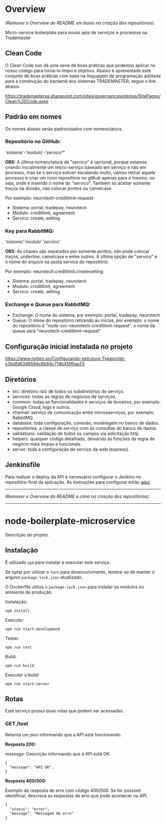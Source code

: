 # Overview

*(Remover o Overview do README em baixo na criação dos repositórios)*.

Micro-service boilerplate para novas apis de serviços e processos na Trademaster

## Clean Code

​​​O Clean Code nos dá uma serie de boas práticas que podemos aplicar no nosso código para torna-lo limpo e objetivo. Abaixo é apresentado este conjunto de boas práticas com base na linguagem de programação adotada para a construção do backend dos sistemas TRADEMASTER, segue o link abaixo:

https://trademastersa.sharepoint.com/sites/governancasistemas/SitePages/Clean%20Code.aspx

## Padrão em nomes

Os nomes abaixo serão padronizados com nomenclatura.

### Repositório no GitHub:

'sistema'-'modulo'-'servico'*

**OBS:** A última nomenclatura de "servico" é opcional, porque estamos criando inicialmente um micro-serviço baseado em serviço e não em processo, mas se o serviço estiver escalando muito, vamos retirar aquele processo e criar um novo repositório no github apenas para o mesmo, ou seja, onde é inserido o nome do "servico". Também só aceitar somente traços na divisão, não colocar pontos ou camelcase.

Por exemplo: neurotech-creditlimit-request

- Sistema: portal, tradepay, neurotech
- Modulo: creditlimit, agreement
- Servico: create, setting

### Key para RabbitMQ:

*'sistema'.'modulo'.'servico'*

**OBS:** As chaves são separados por somente pontos, não pode colocar traços, underline, camelcase e entre outros. A última opção de "servico" e o nome do arquivo na pasta service do repositório.

Por exemplo: neurotech.creditlimit.createsetting

- Sistema: portal, tradepay, neurotech
- Modulo: creditlimit, agreement
- Servico: create, setting

### Exchange e Queue para RabbitMQ:

- Exchange: O nome do sistema, por exemplo: portal, tradepay, neurotech
- Queue: O nome do repositório retirando as inicias, por exemplo: o nome do repositório é "node-svc-neurotech-creditlimit-request", o nome da queue será "neurotech-creditlimit-request"


## Configuração inicial instalada no projeto

https://www.notion.so/Configurando-estrutura-Typescript-c3bdfd63d9594c8b84c714b418fbacf3


## Diretórios

* src: diretório raiz de todos os subdiretórios do serviço.
* services: todas as regras de negócios de serviços.
* common: todas as funcionalidades e serviços de terceiros, por exemplo: Google Cloud, logs e outros.
* channel: serviço de comunicação entre microsserviços, por exemplo: RabbitMQ.
* database: toda configuração, conexão, modelagem no banco de dados.
* repositories: a classe de serviço com as consultas do banco de dados.
* validations: validação de todos os campos via solicitação http.
* helpers: qualquer código detalhado, deixando as funções da regra de negócio mais limpas e funcionais.
* server: toda a configuração de serviço da web (express).


## Jenkinsfile

Para realizar o deploy da API é necessário configurar o Jenkins no repositório final da aplicação.
As instruções para configurar estão [aqui](https://github.com/trademasterbr/devops-jenkinsfile).

---
*(Remover o Overview do README a cima na criação dos repositórios)*.

---
# node-boilerplate-microservice

Descrição do projeto.

## Instalação

É utilizado `npm` para instalar e executar este serviço.

Se optar por utilizar o `Yarn` para desenvolvimento, lembre-se de manter o arquivo `package-lock.json` atualizado.

O Dockerfile utiliza o `package-lock.json` para instalar os módulos no ambiente de produção.

Instalação:
```
npm install
```

Executar:
```
npm run start:development
```

Testar:
```
npm run test
```

Build:
```
npm run build
```

Executar o build:
```
npm run start:server
```

## Rotas

Este serviço possui duas rotas que podem ser acessadas.

### GET /test

Retorna um *json* informando que a API está funcionando.

**Resposta 200:**

*message*: Descrição informando que a API está OK.

```
{
  "message": "API OK",
}
```

**Resposta 400/500:**

Exemplo de resposta de erro com código 400/500. Se for possível identificar, descreva as respostas de erro que pode acontecer na API.

```
{
  "status": "error",
  "message": "Messagem de erro"
}
```
